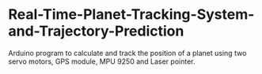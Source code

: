 # Real-Time-Planet-Tracking-System-and-Trajectory-Prediction
Arduino program to calculate and track the position of a planet using two servo motors, GPS module, MPU 9250 and Laser pointer.
